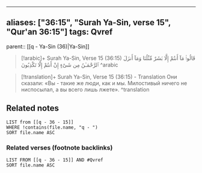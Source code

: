 
---
aliases: ["36:15", "Surah Ya-Sin, verse 15", "Qur'an 36:15"]
tags: Qvref
---

parent:: [[q - Ya-Sin (36)|Ya-Sin]]

> [!arabic]+ Surah Ya-Sin, Verse 15 (36:15)
> <span class="quran-arabic">قَالُوا۟ مَآ أَنتُمْ إِلَّا بَشَرٌ مِّثْلُنَا وَمَآ أَنزَلَ ٱلرَّحْمَـٰنُ مِن شَىْءٍ إِنْ أَنتُمْ إِلَّا تَكْذِبُونَ</span>
^arabic

> [!translation]+ Surah Ya-Sin, Verse 15 (36:15) - Translation
> Они сказали: «Вы - такие же люди, как и мы. Милостивый ничего не ниспосылал, а вы всего лишь лжете».
^translation



## Related notes
```dataview
LIST from [[q - 36 - 15]]
WHERE !contains(file.name, "q - ")
SORT file.name ASC
```

### Related verses (footnote backlinks)
```dataview
LIST FROM [[q - 36 - 15]] AND #Qvref
SORT file.name ASC
```

